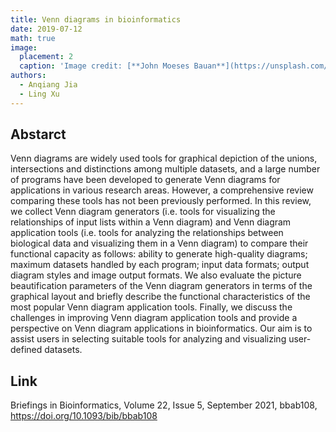 ```yaml
---
title: Venn diagrams in bioinformatics
date: 2019-07-12
math: true
image:
  placement: 2
  caption: 'Image credit: [**John Moeses Bauan**](https://unsplash.com/photos/OGZtQF8iC0g)'
authors:
  - Anqiang Jia
  - Ling Xu
---
```


## Abstarct

Venn diagrams are widely used tools for graphical depiction of the unions, intersections and distinctions among multiple datasets, and a large number of programs have been developed to generate Venn diagrams for applications in various research areas. However, a comprehensive review comparing these tools has not been previously performed. In this review, we collect Venn diagram generators (i.e. tools for visualizing the relationships of input lists within a Venn diagram) and Venn diagram application tools (i.e. tools for analyzing the relationships between biological data and visualizing them in a Venn diagram) to compare their functional capacity as follows: ability to generate high-quality diagrams; maximum datasets handled by each program; input data formats; output diagram styles and image output formats. We also evaluate the picture beautification parameters of the Venn diagram generators in terms of the graphical layout and briefly describe the functional characteristics of the most popular Venn diagram application tools. Finally, we discuss the challenges in improving Venn diagram application tools and provide a perspective on Venn diagram applications in bioinformatics. Our aim is to assist users in selecting suitable tools for analyzing and visualizing user-defined datasets.

## Link

Briefings in Bioinformatics, Volume 22, Issue 5, September 2021, bbab108, https://doi.org/10.1093/bib/bbab108
